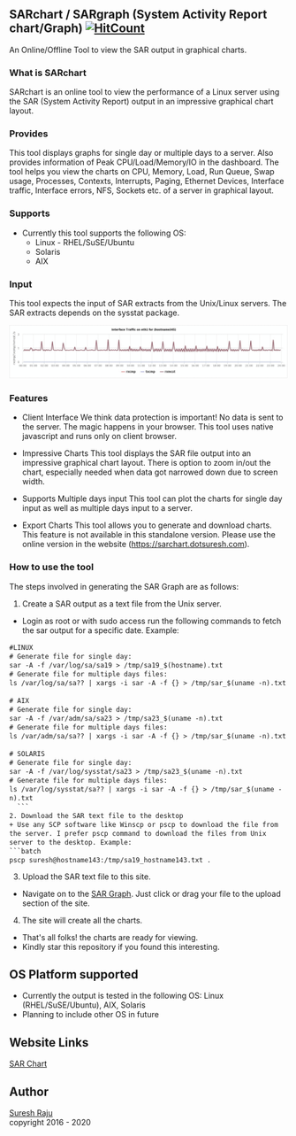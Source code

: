 ## SARchart / SARgraph (System Activity Report chart/Graph) [![HitCount](http://hits.dwyl.com/sargraph/sargraphgithubio.svg)](http://hits.dwyl.com/sargraph/sargraphgithubio)
An Online/Offline Tool to view the SAR output in graphical charts.

### What is SARchart
SARchart is an online tool to view the performance of a Linux server using the SAR (System Activity Report) output in an impressive graphical chart layout. 

### Provides
This tool displays graphs for single day or multiple days to a server. Also provides information of Peak CPU/Load/Memory/IO in the dashboard. The tool helps you view the charts on CPU, Memory, Load, Run Queue, Swap usage, Processes, Contexts, Interrupts, Paging, Ethernet Devices, Interface traffic, Interface errors, NFS, Sockets etc. of a server in graphical layout. 

### Supports
+ Currently this tool supports the following OS:
  - Linux - RHEL/SuSE/Ubuntu
  - Solaris
  - AIX
  
### Input
This tool expects the input of SAR extracts from the Unix/Linux servers. The SAR extracts depends on the sysstat package.

![](assets/sargraph-samples.gif)

### Features

+ Client Interface
We think data protection is important! No data is sent to the server. The magic happens in your browser. This tool uses native javascript and runs only on client browser.

+ Impressive Charts
This tool displays the SAR file output into an impressive graphical chart layout. There is option to zoom in/out the chart, especially needed when data got narrowed down due to screen width.

+ Supports Multiple days input
This tool can plot the charts for single day input as well as multiple days input to a server.

+ Export Charts
This tool allows you to generate and download charts. This feature is not available in this standalone version. Please use the online version in the website (https://sarchart.dotsuresh.com).


### How to use the tool

The steps involved in generating the SAR Graph are as follows:

1. Create a SAR output as a text file from the Unix server.
  + Login as root or with sudo access run the following commands to fetch the sar output for a specific date. Example:
  ```shell
  #LINUX
  # Generate file for single day:
  sar -A -f /var/log/sa/sa19 > /tmp/sa19_$(hostname).txt
  # Generate file for multiple days files:
  ls /var/log/sa/sa?? | xargs -i sar -A -f {} > /tmp/sar_$(uname -n).txt
  
  # AIX
  # Generate file for single day:
  sar -A -f /var/adm/sa/sa23 > /tmp/sa23_$(uname -n).txt
  # Generate file for multiple days files:
  ls /var/adm/sa/sa?? | xargs -i sar -A -f {} > /tmp/sar_$(uname -n).txt
  
  # SOLARIS
  # Generate file for single day:
  sar -A -f /var/log/sysstat/sa23 > /tmp/sa23_$(uname -n).txt
  # Generate file for multiple days files:
  ls /var/log/sysstat/sa?? | xargs -i sar -A -f {} > /tmp/sar_$(uname -n).txt
    ```
2. Download the SAR text file to the desktop
  + Use any SCP software like Winscp or pscp to download the file from the server. I prefer pscp command to download the files from Unix server to the desktop. Example:
  ```batch
  pscp suresh@hostname143:/tmp/sa19_hostname143.txt .
  ```
3. Upload the SAR text file to this site.
  + Navigate on to the [SAR Graph](https://sarchart.dotsuresh.com). Just click or drag your file to the upload section of the site.
4. The site will create all the charts.
  + That's all folks! the charts are ready for viewing. 
  + Kindly star this repository if you found this interesting.
  
## OS Platform supported
+ Currently the output is tested in the following OS: Linux (RHEL/SuSE/Ubuntu), AIX, Solaris
+ Planning to include other OS in future

## Website Links
[SAR Chart](http://sarchart.dotsuresh.com)

## Author
[Suresh Raju](https://dotsuresh.com)<br>
copyright 2016 - 2020
